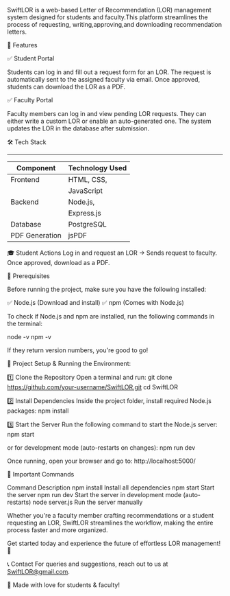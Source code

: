 SwiftLOR is a web-based Letter of Recommendation (LOR) management system designed for students and faculty.This platform streamlines the process of requesting, writing,approving,and downloading recommendation letters.

📌 Features

✅ Student Portal

Students can log in and fill out a request form for an LOR.
The request is automatically sent to the assigned faculty via email.
Once approved, students can download the LOR as a PDF.

✅ Faculty Portal

Faculty members can log in and view pending LOR requests.
They can either write a custom LOR or enable an auto-generated one.
The system updates the LOR in the database after submission.


🛠️ Tech Stack
 __________________________________
|  Component	|  Technology Used |
|---------------|------------------|
|   Frontend    | HTML, CSS,       |
|               | JavaScript       |
|  Backend	| Node.js,         |
|               | Express.js       |
|  Database	| PostgreSQL       |
| PDF Generation| jsPDF            |



          
	         
           
	         
    

🎓 Student Actions
Log in and request an LOR → Sends request to faculty.
Once approved, download as a PDF.

🚀 Prerequisites

Before running the project, make sure you have the following installed:

✅ Node.js (Download and install)
✅ npm (Comes with Node.js)

To check if Node.js and npm are installed, run the following commands in the terminal:

node -v
npm -v

If they return version numbers, you're good to go!

📂 Project Setup & Running the Environment:

1️⃣ Clone the Repository
Open a terminal and run:
git clone https://github.com/your-username/SwiftLOR.git
cd SwiftLOR

2️⃣ Install Dependencies
Inside the project folder, install required Node.js packages:
npm install

3️⃣ Start the Server
Run the following command to start the Node.js server:
npm start

or for development mode (auto-restarts on changes):
npm run dev

Once running, open your browser and go to:
http://localhost:5000/



📜 Important Commands

Command	             Description
npm install	         Install all dependencies
npm start	           Start the server
npm run dev	         Start the server in development mode (auto-restarts)
node server.js	     Run the server manually


Whether you're a faculty member crafting recommendations or a student requesting an LOR, SwiftLOR streamlines the workflow, making the entire process faster and more organized.

Get started today and experience the future of effortless LOR management! 🚀

📞 Contact
For queries and suggestions, reach out to us at SwiftLOR@gmail.com.

💙 Made with love for students & faculty! 
